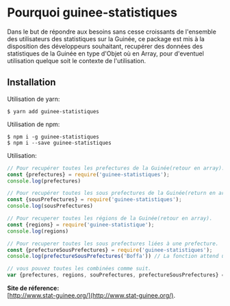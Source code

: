 # Pourquoi guinee-statistiques

Dans le but de répondre aux besoins sans cesse croissants de l'ensemble des utilisateurs des statistiques sur la Guinée, ce package est mis à la disposition des développeurs souhaitant, recupérer des données des statistiques de la Guinée en type d'Objet où en Array, pour d'eventuel utilisation quelque soit le contexte de l'utilisation.

## Installation

Utilisation de yarn:
```shell
$ yarn add guinee-statistiques
```

Utilisation de npm:
```shell
$ npm i -g guinee-statistiques
$ npm i --save guinee-statistiques
```

Utilisation:
```js
// Pour recupérer toutes les prefectures de la Guinée(retour en array).
const {prefectures} = require('guinee-statistiques');
console.log(prefectures)

// Pour recupérer toutes les sous prefectures de la Guinée(return en array).
const {sousPrefectures} = require('guinee-statistiques');
console.log(sousPrefectures)

// Pour recuperer toutes les régions de la Guinée(retour en array).
const {regions} = require('guinee-statistique');
console.log(regions)

// Pour recuperer toutes les sous prefectures liées à une prefecture.
const {prefectureSousPrefectures} = require('guinee-statistiques');
console.log(prefectureSousPrefectures('Boffa')) // La fonction attend un paramètre(le nom de la prefecture)

// vous pouvez toutes les combinées comme suit.
var {prefectures, regions, souPrefectures, prefectureSousPrefectures} = require('guinee-statistiques');
```

**Site de réference:**<br>
[http://www.stat-guinee.org/](http://www.stat-guinee.org/).
